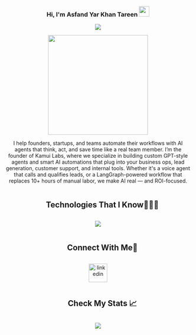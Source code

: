 <h3 align="center">
  Hi, I'm Asfand Yar Khan Tareen
  <img src="https://media.giphy.com/media/hvRJCLFzcasrR4ia7z/giphy.gif" width="28">
</h3>
<p align="center">
  <a href="https://github.com/DenverCoder1/readme-typing-svg"><img src="https://readme-typing-svg.herokuapp.com/?lines=Welcome%20to%20my%20dev%20space;Full%20Stack%20AI%20Engineer;Here%20to%20ensure%20a%20seamless%20experience;I'll%20turn%20your%20ideas%20into%20working%20solutions"></a>
</p>
<p align='center'>
<img src="https://media.giphy.com/media/QvpqTCiEcwtvx6wwJK/giphy.gif" width="270" height="270" frameBorder="0" class="giphy-embed" allowFullScreen></img></p>
<p align="center">
  I help founders, startups, and teams automate their workflows with AI agents that think, act, and save time like a real team member. I’m the founder of Kamui Labs, where we specialize in building custom GPT-style agents and smart AI automations that plug into your business ops, lead generation, customer support, and internal tools. Whether it's a voice agent that calls and qualifies leads, or a LangGraph-powered workflow that replaces 10+ hours of manual labor, we make AI real — and ROI-focused.
</p>

<!--h1 without bottom border-->
<div id="user-content-toc">
  <ul align="center">
    <summary><h2 style="display: inline-block">Technologies That I Know👨🏻‍💻</h2></summary>
  </ul>
</div>
<!--tech stack icons-->
<p align="center">
  <a href="https://skillicons.dev">
    <img src="https://skillicons.dev/icons?i=git,aws,cpp,css,docker,postgres,prisma,dynamodb,express,figma,firebase,redis,github,html,java,js,linux,md,materialui,nginx,mongodb,mysql,nextjs,nodejs,postman,py,react,redux,tailwind,ts,vscode,angular,apollo,django,fastapi,flask,php,sqlite,supabase,replit,ruby,kubernetes&perline=14" />
  </a>
</p>

<!-- Connect with me -->
<!--h2 without bottom border-->
<div id="user-content-toc">
  <ul align="center">
    <summary><h2 style="display: inline-block">Connect With Me🤝</h2></summary>
  </ul>
</div>

<!--icons and links-->
<p align="center">
<a href="https://www.linkedin.com/in/asfand798/" target="blank"><img align="center" src="https://user-images.githubusercontent.com/88904952/234979284-68c11d7f-1acc-4f0c-ac78-044e1037d7b0.png" alt="linkedin" height="50" width="50" /></a>
  
</p>

<div id="user-content-toc">
  <ul align="center">
    <summary><h2 style="display: inline-block">Check My Stats 📈</h2></summary>
  </ul>
</div>

<div align="center">

 ![](https://github-profile-summary-cards.vercel.app/api/cards/profile-details?username=asfandope&theme=github_dark) </br> </br> 
  
</div>


<!-- Proudly created with GPRM ( https://gprm.itsvg.in ) -->
